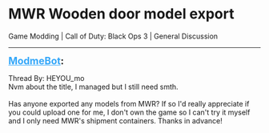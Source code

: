 # MWR Wooden door model export
Game Modding | Call of Duty: Black Ops 3 | General Discussion

---
<strong style="font-size: 1.4em;"><span style="text-decoration: underline;text-decoration-color: #34a7f9;"><span style="color:#34a7f9;">ModmeBot</span></span>:</strong>

<p>Thread By: HEYOU_mo<br />Nvm about the title, I managed but I still need smth.<br /> <br />Has anyone exported any models from MWR? If so I&#39;d really appreciate if you could upload one for me, I don&#39;t own the game so I can&#39;t try it myself and I only need MWR&#39;s shipment containers. Thanks in advance!</p>
